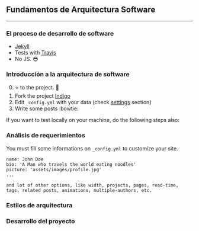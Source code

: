<p align="center"><h2>Fundamentos de Arquitectura Software</h2></p>
<hr/>

### El proceso de desarrollo de software

- [Jekyll](https://jekyllrb.com/)
- Tests with [Travis](https://travis-ci.org/)
- No JS. :sunglasses:

### Introducción a la arquitectura de software

0. :star: to the project. :metal:
2. Fork the project [Indigo](https://github.com/sergiokopplin/indigo/fork)
3. Edit `_config.yml` with your data (check <a href="README.md#settings">settings</a> section)
4. Write some posts :bowtie:

If you want to test locally on your machine, do the following steps also:

### Análisis de requerimientos

You must fill some informations on `_config.yml` to customize your site.

```
name: John Doe
bio: 'A Man who travels the world eating noodles'
picture: 'assets/images/profile.jpg'
...

and lot of other options, like width, projects, pages, read-time, tags, related posts, animations, multiple-authors, etc.
```

### Estilos de arquitectura

### Desarrollo del proyecto
